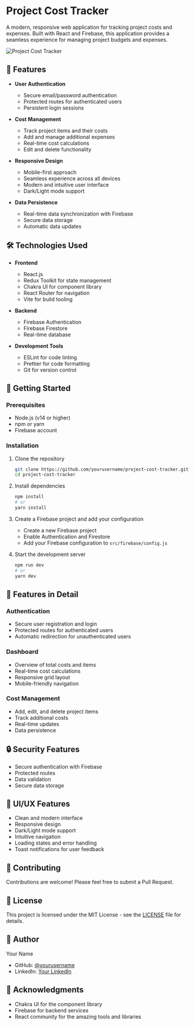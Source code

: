 # Project Cost Tracker

A modern, responsive web application for tracking project costs and expenses. Built with React and Firebase, this application provides a seamless experience for managing project budgets and expenses.

![Project Cost Tracker](https://via.placeholder.com/800x400?text=Project+Cost+Tracker)

## 🌟 Features

- **User Authentication**
  - Secure email/password authentication
  - Protected routes for authenticated users
  - Persistent login sessions

- **Cost Management**
  - Track project items and their costs
  - Add and manage additional expenses
  - Real-time cost calculations
  - Edit and delete functionality

- **Responsive Design**
  - Mobile-first approach
  - Seamless experience across all devices
  - Modern and intuitive user interface
  - Dark/Light mode support

- **Data Persistence**
  - Real-time data synchronization with Firebase
  - Secure data storage
  - Automatic data updates

## 🛠️ Technologies Used

- **Frontend**
  - React.js
  - Redux Toolkit for state management
  - Chakra UI for component library
  - React Router for navigation
  - Vite for build tooling

- **Backend**
  - Firebase Authentication
  - Firebase Firestore
  - Real-time database

- **Development Tools**
  - ESLint for code linting
  - Prettier for code formatting
  - Git for version control

## 🚀 Getting Started

### Prerequisites

- Node.js (v14 or higher)
- npm or yarn
- Firebase account

### Installation

1. Clone the repository
   ```bash
   git clone https://github.com/yourusername/project-cost-tracker.git
   cd project-cost-tracker
   ```

2. Install dependencies
   ```bash
   npm install
   # or
   yarn install
   ```

3. Create a Firebase project and add your configuration
   - Create a new Firebase project
   - Enable Authentication and Firestore
   - Add your Firebase configuration to `src/firebase/config.js`

4. Start the development server
   ```bash
   npm run dev
   # or
   yarn dev
   ```

## 📱 Features in Detail

### Authentication
- Secure user registration and login
- Protected routes for authenticated users
- Automatic redirection for unauthenticated users

### Dashboard
- Overview of total costs and items
- Real-time cost calculations
- Responsive grid layout
- Mobile-friendly navigation

### Cost Management
- Add, edit, and delete project items
- Track additional costs
- Real-time updates
- Data persistence

## 🔒 Security Features

- Secure authentication with Firebase
- Protected routes
- Data validation
- Secure data storage

## 🎨 UI/UX Features

- Clean and modern interface
- Responsive design
- Dark/Light mode support
- Intuitive navigation
- Loading states and error handling
- Toast notifications for user feedback

## 🤝 Contributing

Contributions are welcome! Please feel free to submit a Pull Request.

## 📝 License

This project is licensed under the MIT License - see the [LICENSE](LICENSE) file for details.

## 👥 Author

Your Name
- GitHub: [@yourusername](https://github.com/yourusername)
- LinkedIn: [Your LinkedIn](https://linkedin.com/in/yourusername)

## 🙏 Acknowledgments

- Chakra UI for the component library
- Firebase for backend services
- React community for the amazing tools and libraries
